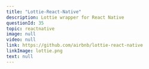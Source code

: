 ```yaml
---
title: "Lottie-React-Native"
description: Lottie wrapper for React Native
questionId: 35
topic: reactnative
image: null
video: null
link: https://github.com/airbnb/lottie-react-native
linkImage: lottie.png
text: null
---
```

